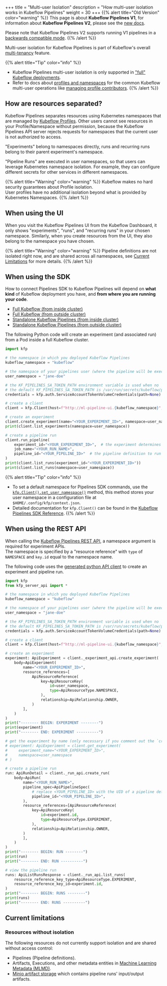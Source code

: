 +++
title = "Multi-user Isolation"
description = "How multi-user isolation works in Kubeflow Pipelines"
weight = 30
+++
{{% alert title="Old Version" color="warning" %}}
This page is about __Kubeflow Pipelines V1__, for information about __Kubeflow Pipelines V2__, please see the [new docs](/docs/components/pipelines).

Please note that Kubeflow Pipelines V2 supports running V1 pipelines in a [backwards compatible mode](/docs/components/pipelines/user-guides/migration).
{{% /alert %}}

Multi-user isolation for Kubeflow Pipelines is part of Kubeflow's overall [multi-tenancy](/docs/concepts/multi-tenancy/) feature.

{{% alert title="Tip" color="info" %}}
* Kubeflow Pipelines multi-user isolation is only supported in ["full" Kubeflow deployments](/docs/components/pipelines/operator-guides/installation/overview/#full-kubeflow-deployment).
* Refer to docs about [profiles and namespaces](/docs/components/central-dash/profiles/) for the common Kubeflow multi-user operations 
  like [managing profile contributors](/docs/components/central-dash/profiles/#manage-profile-contributors).
{{% /alert %}}

## How are resources separated?

Kubeflow Pipelines separates resources using Kubernetes namespaces that are managed by [Kubeflow Profiles](/docs/components/central-dash/profiles/).
Other users cannot see resources in your Profile/Namespace without permission, because the Kubeflow Pipelines API server 
rejects requests for namespaces that the current user is not authorized to access.

"Experiments" belong to namespaces directly, runs and recurring runs belong to their parent experiment's namespace.

"Pipeline Runs" are executed in user namespaces, so that users can leverage Kubernetes namespace isolation. 
For example, they can configure different secrets for other services in different namespaces.

{{% alert title="Warning" color="warning" %}}
Kubeflow makes no hard security guarantees about Profile isolation.
<br>
User profiles have no additional isolation beyond what is provided by Kubernetes Namespaces.
{{% /alert %}}

## When using the UI

When you visit the Kubeflow Pipelines UI from the Kubeflow Dashboard, it only shows "experiments", "runs", and "recurring runs" in your chosen namespace. 
Similarly, when you create resources from the UI, they also belong to the namespace you have chosen.

{{% alert title="Warning" color="warning" %}}
Pipeline definitions are not isolated right now, and are shared across all namespaces, see [Current Limitations](#current-limitations) for more details.
{{% /alert %}}

## When using the SDK

How to connect Pipelines SDK to Kubeflow Pipelines will depend on __what kind__ of Kubeflow deployment you have, and __from where you are running your code__.

* [Full Kubeflow (from inside cluster)](/docs/components/pipelines/legacy-v1/sdk/connect-api/#full-kubeflow-subfrom-inside-clustersub)
* [Full Kubeflow (from outside cluster)](/docs/components/pipelines/legacy-v1/sdk/connect-api/#full-kubeflow-subfrom-outside-clustersub)
* [Standalone Kubeflow Pipelines (from inside cluster)](/docs/components/pipelines/legacy-v1/sdk/connect-api/#standalone-kubeflow-pipelines-subfrom-inside-clustersub)
* [Standalone Kubeflow Pipelines (from outside cluster)](/docs/components/pipelines/legacy-v1/sdk/connect-api/#standalone-kubeflow-pipelines-subfrom-outside-clustersub)

The following Python code will create an experiment (and associated run) from a Pod inside a full Kubeflow cluster.

```python
import kfp

# the namespace in which you deployed Kubeflow Pipelines
kubeflow_namespace = "kubeflow"

# the namespace of your pipelines user (where the pipeline will be executed)
user_namespace = "jane-doe"

# the KF_PIPELINES_SA_TOKEN_PATH environment variable is used when no `path` is set
# the default KF_PIPELINES_SA_TOKEN_PATH is /var/run/secrets/kubeflow/pipelines/token
credentials = kfp.auth.ServiceAccountTokenVolumeCredentials(path=None)

# create a client
client = kfp.Client(host=f"http://ml-pipeline-ui.{kubeflow_namespace}", credentials=credentials)

# create an experiment
client.create_experiment(name="<YOUR_EXPERIMENT_ID>", namespace=user_namespace)
print(client.list_experiments(namespace=user_namespace))

# create a pipeline run
client.run_pipeline(
    experiment_id="<YOUR_EXPERIMENT_ID>",  # the experiment determines the namespace
    job_name="<YOUR_RUN_NAME>",
    pipeline_id="<YOUR_PIPELINE_ID>"  # the pipeline definition to run
)
print(client.list_runs(experiment_id="<YOUR_EXPERIMENT_ID>"))
print(client.list_runs(namespace=user_namespace))
```

{{% alert title="Tip" color="info" %}}
* To set a default namespace for Pipelines SDK commands, use the [`kfp.Client().set_user_namespace()`](https://kubeflow-pipelines.readthedocs.io/en/stable/source/client.html#kfp.Client.set_user_namespace) method, 
  this method stores your user namespace in a configuration file at `$HOME/.config/kfp/context.json`.
* Detailed documentation for `kfp.Client()` can be found in the [Kubeflow Pipelines SDK Reference](https://kubeflow-pipelines.readthedocs.io/en/stable/source/client.html).
{{% /alert %}}

## When using the REST API

When calling the [Kubeflow Pipelines REST API](/docs/components/pipelines/reference/api/kubeflow-pipeline-api-spec/), a namespace argument is required for experiment APIs.
<br>
The namespace is specified by a "resource reference" with `type` of `NAMESPACE` and `key.id` equal to the namespace name.

The following code uses the [generated python API client](https://kubeflow-pipelines.readthedocs.io/en/stable/source/kfp.server_api.html) to create an experiment and pipeline run.

```python
import kfp
from kfp_server_api import *

# the namespace in which you deployed Kubeflow Pipelines
kubeflow_namespace = "kubeflow"

# the namespace of your pipelines user (where the pipeline will be executed)
user_namespace = "jane-doe"

# the KF_PIPELINES_SA_TOKEN_PATH environment variable is used when no `path` is set
# the default KF_PIPELINES_SA_TOKEN_PATH is /var/run/secrets/kubeflow/pipelines/token
credentials = kfp.auth.ServiceAccountTokenVolumeCredentials(path=None)

# create a client
client = kfp.Client(host=f"http://ml-pipeline-ui.{kubeflow_namespace}", credentials=credentials)

# create an experiment
experiment: ApiExperiment = client._experiment_api.create_experiment(
    body=ApiExperiment(
        name="<YOUR_EXPERIMENT_ID>",
        resource_references=[
            ApiResourceReference(
                key=ApiResourceKey(
                    id=user_namespace,
                    type=ApiResourceType.NAMESPACE,
                ),
                relationship=ApiRelationship.OWNER,
            )
        ],
    )
)
print("-------- BEGIN: EXPERIMENT --------")
print(experiment)
print("-------- END: EXPERIMENT ----------")

# get the experiment by name (only necessary if you comment out the `create_experiment()` call)
# experiment: ApiExperiment = client.get_experiment(
#     experiment_name="<YOUR_EXPERIMENT_ID>",
#     namespace=user_namespace
# )

# create a pipeline run
run: ApiRunDetail = client._run_api.create_run(
    body=ApiRun(
        name="<YOUR_RUN_NAME>",
        pipeline_spec=ApiPipelineSpec(
            # replace <YOUR_PIPELINE_ID> with the UID of a pipeline definition you have previously uploaded
            pipeline_id="<YOUR_PIPELINE_ID>",
        ),
        resource_references=[ApiResourceReference(
            key=ApiResourceKey(
                id=experiment.id,
                type=ApiResourceType.EXPERIMENT,
            ),
            relationship=ApiRelationship.OWNER,
        )
        ],
    )
)
print("-------- BEGIN: RUN --------")
print(run)
print("-------- END: RUN ----------")

# view the pipeline run
runs: ApiListRunsResponse = client._run_api.list_runs(
    resource_reference_key_type=ApiResourceType.EXPERIMENT,
    resource_reference_key_id=experiment.id,
)
print("-------- BEGIN: RUNS --------")
print(runs)
print("-------- END: RUNS ----------")
```

## Current limitations

### Resources without isolation

The following resources do not currently support isolation and are shared without access control:

* Pipelines (Pipeline definitions).
* Artifacts, Executions, and other metadata entities in [Machine Learning Metadata (MLMD)](https://www.tensorflow.org/tfx/guide/mlmd).
* [Minio artifact storage](https://min.io/) which contains pipeline runs' input/output artifacts.

